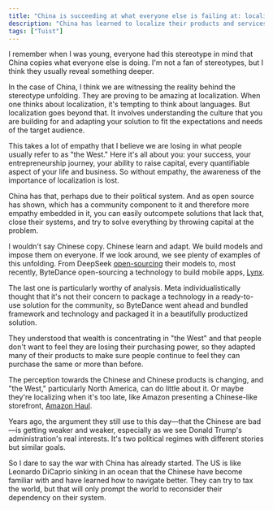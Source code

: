 ```yaml
---
title: "China is succeeding at what everyone else is failing at: localization"
description: "China has learned to localize their products and services to fit the needs of their target audience."
tags: ["Tuist"]
---
```


I remember when I was young, everyone had this stereotype in mind that China copies what everyone else is doing. I'm not a fan of stereotypes, but I think they usually reveal something deeper.

In the case of China, I think we are witnessing the reality behind the stereotype unfolding. They are proving to be amazing at localization. When one thinks about localization, it's tempting to think about languages. But localization goes beyond that. It involves understanding the culture that you are building for and adapting your solution to fit the expectations and needs of the target audience.

This takes a lot of empathy that I believe we are losing in what people usually refer to as "the West." Here it's all about you: your success, your entrepreneurship journey, your ability to raise capital, every quantifiable aspect of your life and business. So without empathy, the awareness of the importance of localization is lost.

China has that, perhaps due to their political system. And as open source has shown, which has a community component to it and therefore more empathy embedded in it, you can easily outcompete solutions that lack that, close their systems, and try to solve everything by throwing capital at the problem.

I wouldn't say Chinese copy. Chinese learn and adapt. We build models and impose them on everyone. If we look around, we see plenty of examples of this unfolding. From DeepSeek [open-sourcing](https://www.deepseek.com/) their models to, most recently, ByteDance open-sourcing a technology to build mobile apps, [Lynx](https://lynxjs.org/).

The last one is particularly worthy of analysis. Meta individualistically thought that it's not their concern to package a technology in a ready-to-use solution for the community, so ByteDance went ahead and bundled framework and technology and packaged it in a beautifully productized solution.

They understood that wealth is concentrating in "the West" and that people don't want to feel they are losing their purchasing power, so they adapted many of their products to make sure people continue to feel they can purchase the same or more than before.

The perception towards the Chinese and Chinese products is changing, and "the West," particularly North America, can do little about it. Or maybe they're localizing when it's too late, like Amazon presenting a Chinese-like storefront, [Amazon Haul](https://www.amazon.com/b?node=122341379011).

Years ago, the argument they still use to this day—that the Chinese are bad—is getting weaker and weaker, especially as we see Donald Trump's administration's real interests. It's two political regimes with different stories but similar goals.

So I dare to say the war with China has already started. The US is like Leonardo DiCaprio sinking in an ocean that the Chinese have become familiar with and have learned how to navigate better. They can try to tax the world, but that will only prompt the world to reconsider their dependency on their system.
